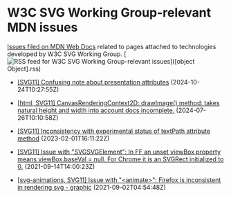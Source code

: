 # W3C SVG Working Group-relevant MDN issues

[Issues filed on MDN Web Docs](https://github.com/mdn/content/issues) related to pages attached to technologies developed by W3C SVG Working Group. [![RSS feed for W3C SVG Working Group-relevant issues](https://www.w3.org/QA/2007/04/feed_icon)]([object Object].rss)

* [\[SVG11\] Confusing note about presentation attributes](https://github.com/mdn/content/issues/36483) (2024-10-24T10:27:55Z)
  
* [\[html, SVG11\] CanvasRenderingContext2D: drawImage() method: takes natural height and width into account docs incomplete.](https://github.com/mdn/content/issues/35141) (2024-07-26T10:10:58Z)
  
* [\[SVG11\] Inconsistency with experimental status of textPath attribute method](https://github.com/mdn/content/issues/24079) (2023-02-01T16:11:22Z)
  
* [\[SVG11\] Issue with "SVGSVGElement": In FF an unset viewBox property means viewBox.baseVal = null. For Chrome it is an SVGRect initialized to 0.](https://github.com/mdn/content/issues/8907) (2021-09-14T14:00:23Z)
  
* [\[svg-animations, SVG11\] Issue with "\<animate\>": Firefox is inconsistent in rendering svg - graphic](https://github.com/mdn/content/issues/8551) (2021-09-02T04:54:48Z)
  
